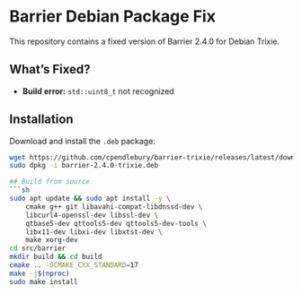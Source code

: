 # Barrier Debian Package Fix

This repository contains a fixed version of Barrier 2.4.0 for Debian Trixie.

## What’s Fixed?
- **Build error:** `std::uint8_t` not recognized 

## Installation
Download and install the `.deb` package:
```sh
wget https://github.com/cpendlebury/barrier-trixie/releases/latest/download/barrier-2.4.0-trixie.deb
sudo dpkg -i barrier-2.4.0-trixie.deb

## Build from source
```sh
sudo apt update && sudo apt install -y \
    cmake g++ git libavahi-compat-libdnssd-dev \
    libcurl4-openssl-dev libssl-dev \
    qtbase5-dev qttools5-dev qttools5-dev-tools \
    libx11-dev libxi-dev libxtst-dev \
    make xorg-dev
cd src/barrier
mkdir build && cd build
cmake .. -DCMAKE_CXX_STANDARD=17
make -j$(nproc)
sudo make install

